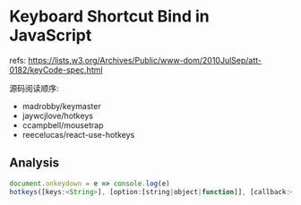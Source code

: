 # Keyboard Shortcut Bind in JavaScript

refs: https://lists.w3.org/Archives/Public/www-dom/2010JulSep/att-0182/keyCode-spec.html

源码阅读顺序:

- madrobby/keymaster
- jaywcjlove/hotkeys
- ccampbell/mousetrap
- reecelucas/react-use-hotkeys

## Analysis

```JavaScript
document.onkeydown = e => console.log(e)
hotkeys([keys:<String>], [option:[string|object|function]], [callback:<function>])
```
